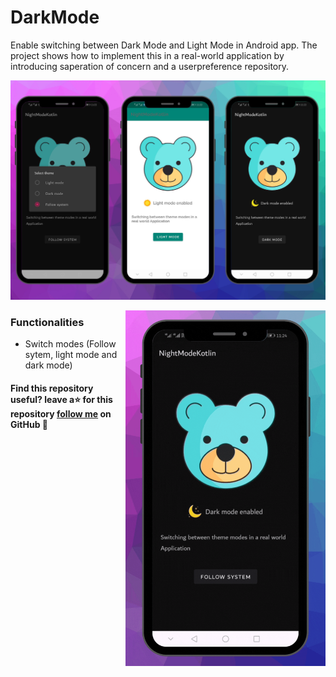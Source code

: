 # DarkMode
Enable switching between Dark Mode and Light Mode in Android app. The project shows how to implement this in a real-world application by introducing saperation of concern and a userpreference repository.

<p align="center">
<img src="/previews/screenshot.png"/>
</p>

<img src="/previews/gif.gif" align="right" width="320"/>

### Functionalities
- Switch modes (Follow sytem, light mode and dark mode)

#### Find this repository useful? leave a⭐ for this repository [follow me](https://github.com/ayiaware) on GitHub 🤩


